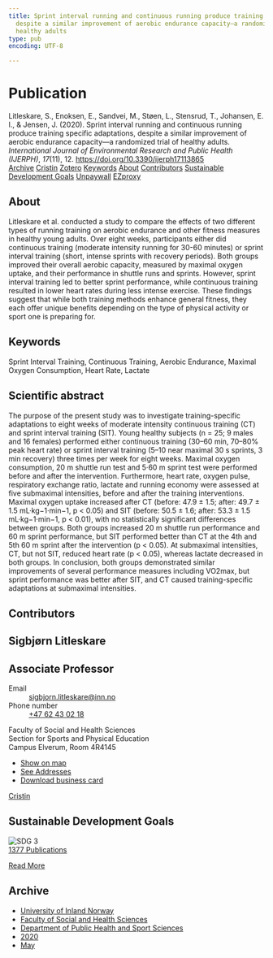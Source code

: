 ```yaml
---
title: Sprint interval running and continuous running produce training specific adaptations,
  despite a similar improvement of aerobic endurance capacity—a randomized trial of
  healthy adults
type: pub
encoding: UTF-8

---
```

<h1>Publication</h1>
<article id="csl-bib-container-4DB4SBET" class="csl-bib-container">
  <div class="csl-bib-body"> <div class="csl-entry">Litleskare, S., Enoksen, E., Sandvei, M., Støen, L., Stensrud, T., Johansen, E. I., &#38; Jensen, J. (2020). Sprint interval running and continuous running produce training specific adaptations, despite a similar improvement of aerobic endurance capacity—a randomized trial of healthy adults. <i>International Journal of Environmental Research and Public Health (IJERPH)</i>, <i>17</i>(11), 12. <a href="https://doi.org/10.3390/ijerph17113865">https://doi.org/10.3390/ijerph17113865</a></div> </div>
  <div class="csl-bib-buttons">
    <a href="#taxonomy-article-4DB4SBET" alt="archive" class="csl-bib-button">Archive</a>
    <a href="https://app.cristin.no/results/show.jsf?id=1813273" alt="Cristin" class="csl-bib-button">Cristin</a>
    <a href="http://zotero.org/groups/5881554/items/4DB4SBET" alt="Zotero" class="csl-bib-button">Zotero</a>
    <a href="#keywords-article-4DB4SBET" alt="keywords" class="csl-bib-button">Keywords</a>
    <a href="#about-article-4DB4SBET" alt="about_pub" class="csl-bib-button">About</a>
    <a href="#contributors-article-4DB4SBET" alt="contributors" class="csl-bib-button">Contributors</a>
    <a href="#sdg-article-4DB4SBET" alt="sdg" class="csl-bib-button">Sustainable Development Goals</a>
    <a href="https://www.mdpi.com/1660-4601/17/11/3865/pdf?version=1590754039" alt="Unpaywall" class="csl-bib-button">Unpaywall</a>
    <a href="https://www.mdpi.com/1660-4601/17/11/3865/pdf?version=1590754039" alt="EZproxy" class="csl-bib-button">EZproxy</a>
  </div>
  <div id="csl-bib-meta-container-4DB4SBET"></div>
</article>
<div id="csl-bib-meta-4DB4SBET" class="csl-bib-meta">
  <article id="about-article-4DB4SBET" class="about_pub-article">
    <h1>About</h1>
    Litleskare et al. conducted a study to compare the effects of two different types of running training on aerobic endurance and other fitness measures in healthy young adults. Over eight weeks, participants either did continuous training (moderate intensity running for 30-60 minutes) or sprint interval training (short, intense sprints with recovery periods). Both groups improved their overall aerobic capacity, measured by maximal oxygen uptake, and their performance in shuttle runs and sprints. However, sprint interval training led to better sprint performance, while continuous training resulted in lower heart rates during less intense exercise. These findings suggest that while both training methods enhance general fitness, they each offer unique benefits depending on the type of physical activity or sport one is preparing for.
  </article>
  <article id="keywords-article-4DB4SBET" class="keywords-article">
    <h1>Keywords</h1>
    Sprint Interval Training, Continuous Training, Aerobic Endurance, Maximal Oxygen Consumption, Heart Rate, Lactate
  </article>
  <article id="abstract-article-4DB4SBET" class="abstract-article">
    <h1>Scientific abstract</h1>
    The purpose of the present study was to investigate training-specific adaptations to eight weeks of moderate intensity continuous training (CT) and sprint interval training (SIT). Young healthy subjects (n = 25; 9 males and 16 females) performed either continuous training (30–60 min, 70–80% peak heart rate) or sprint interval training (5–10 near maximal 30 s sprints, 3 min recovery) three times per week for eight weeks. Maximal oxygen consumption, 20 m shuttle run test and 5·60 m sprint test were performed before and after the intervention. Furthermore, heart rate, oxygen pulse, respiratory exchange ratio, lactate and running economy were assessed at five submaximal intensities, before and after the training interventions. Maximal oxygen uptake increased after CT (before: 47.9 ± 1.5; after: 49.7 ± 1.5 mL·kg−1·min−1, p < 0.05) and SIT (before: 50.5 ± 1.6; after: 53.3 ± 1.5 mL·kg−1·min−1, p < 0.01), with no statistically significant differences between groups. Both groups increased 20 m shuttle run performance and 60 m sprint performance, but SIT performed better than CT at the 4th and 5th 60 m sprint after the intervention (p < 0.05). At submaximal intensities, CT, but not SIT, reduced heart rate (p < 0.05), whereas lactate decreased in both groups. In conclusion, both groups demonstrated similar improvements of several performance measures including VO2max, but sprint performance was better after SIT, and CT caused training-specific adaptations at submaximal intensities.
  </article>
  <article id="contributors-article-4DB4SBET" class="contributors-article">
    <h1>Contributors</h1>
    <div class="personas"> <div class="vrtx-hinn-person-card"> <div class="photo"> <i class="lar la-user-circle missing-person"></i> </div> <div class="info"> <hgroup><h1>Sigbjørn Litleskare</h1> <h2>Associate Professor</h2> </hgroup><dl> <dt>Email</dt> <dd> <a href="mailto:sigbjorn.litleskare@inn.no">sigbjorn.litleskare@inn.no</a> </dd> <dt>Phone number</dt> <dd><a href="tel:+4762430218"> +47 62 43 02 18 </a></dd> </dl> <p> Faculty of Social and Health Sciences<br> Section for Sports and Physical Education<br> Campus Elverum, Room 4R4145 </p> <ul class="vrtx-hinn-links"> <li><a href="https://www.google.com/maps?q=60.88156,11.53723">Show on map</a></li> <li><a href="https://www.inn.no/english/find-an-employee/sigbjorn-litleskare.html#vrtx-hinn-addresses">See Addresses</a></li> <li><a href="https://www.inn.no/english/find-an-employee/sigbjorn-litleskare.html?vrtx=vcf">Download business card</a></li> </ul> </div> </div> <a href="https://app.cristin.no/persons/show.jsf?id=477352" alt="Cristin URL" class="personas-cristin">Cristin</a> </div>
  </article>
  <article id="sdg-article-4DB4SBET" class="sdg-article">
    <h1>Sustainable Development Goals</h1>
    <div class="sdg-container"><div id="sdg3" class="sdg">
        <img src="{{< params subfolder >}}images/sdg/sdg03_en.png" class="image" alt="SDG 3">
        <div class="sdg-overlay">
          <a href="{{< params subfolder >}}en/archive/?sdg=3#archive" class="sdg-publication-count"><span>1377</span> Publications</a>
          <p><a href="https://sdgs.un.org/goals/goal3" class="sdg-read-more">Read More</a></p>
        </div>
      </div></div>
  </article>
  <article id="taxonomy-article-4DB4SBET" class="taxonomy-article">
    <h1>Archive</h1>
    <ul>
      <li><a href="{{< params subfolder >}}en/archive/?key=3DCRN523">University of Inland Norway</a></li>
      <li><a href="{{< params subfolder >}}en/archive/?key=IDKFS3MX">Faculty of Social and Health Sciences</a></li>
      <li><a href="{{< params subfolder >}}en/archive/?key=FJXE3Z8X">Department of Public Health and Sport Sciences</a></li>
      <li><a href="{{< params subfolder >}}en/archive/?key=6ZJPMG9D">2020</a></li>
      <li><a href="{{< params subfolder >}}en/archive/?key=YZYXCRJL">May</a></li>
    </ul>
  </article>
</div>
